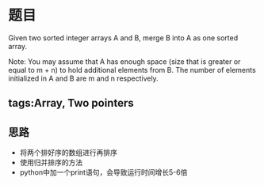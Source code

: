 # 题目
Given two sorted integer arrays A and B, merge B into A as one sorted array.

Note:
You may assume that A has enough space (size that is greater or equal to m + n) to hold additional elements from B. The number of elements initialized in A and B are m and n respectively.

## tags:Array, Two pointers

## 思路
* 将两个排好序的数组进行再排序
* 使用归并排序的方法
* python中加一个print语句，会导致运行时间增长5-6倍